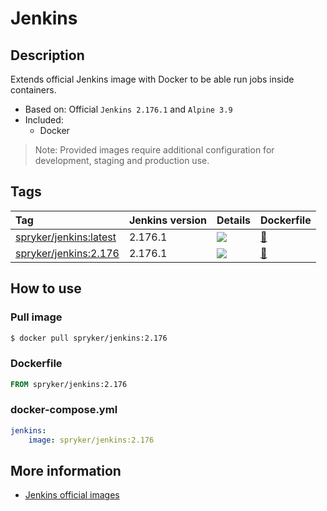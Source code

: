 # Jenkins

## Description

Extends official Jenkins image with Docker to be able run jobs inside containers.

* Based on: Official `Jenkins 2.176.1` and `Alpine 3.9`
* Included:
    - Docker

> Note: Provided images require additional configuration for development, staging and production use.

## Tags

| Tag     | Jenkins version     | Details     | Dockerfile     |
| :------------- | :------------- | :------------- | :------------- |
| [spryker/jenkins:latest](https://hub.docker.com/r/spryker/jenkins/tags) | 2.176.1 | [![](https://images.microbadger.com/badges/image/spryker/jenkins:latest.svg)](https://microbadger.com/images/spryker/jenkins:latest "Get your own image badge on microbadger.com") | [:link:](https://github.com/spryker/docker-jenkins/blob/master/2.176/Dockerfile) |
| [spryker/jenkins:2.176](https://hub.docker.com/r/spryker/jenkins/tags)  | 2.176.1 | [![](https://images.microbadger.com/badges/image/spryker/jenkins:2.176.svg)](https://microbadger.com/images/spryker/jenkins:2.176 "Get your own image badge on microbadger.com") | [:link:](https://github.com/spryker/docker-jenkins/blob/master/2.176/Dockerfile) |

## How to use

### Pull image
```bash
$ docker pull spryker/jenkins:2.176
```

### Dockerfile
```dockerfile
FROM spryker/jenkins:2.176
```

### docker-compose.yml
```yaml
jenkins:
    image: spryker/jenkins:2.176
```


## More information
* [Jenkins official images](https://github.com/jenkinsci/docker)
